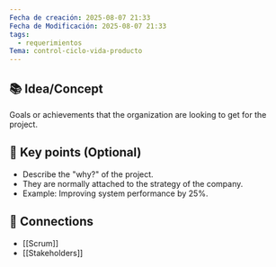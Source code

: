 ```yaml
---
Fecha de creación: 2025-08-07 21:33
Fecha de Modificación: 2025-08-07 21:33
tags:
  - requerimientos
Tema: control-ciclo-vida-producto
---
```



## 📚 Idea/Concept
Goals or achievements that the organization are looking to get for the project.

## 📌 Key points (Optional)
- Describe the "why?" of the project.
- They are normally attached to the strategy of the company.
- Example: Improving system performance by 25%.

## 🔗 Connections
- [[Scrum]]
- [[Stakeholders]]
